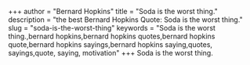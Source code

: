 +++
author = "Bernard Hopkins"
title = "Soda is the worst thing."
description = "the best Bernard Hopkins Quote: Soda is the worst thing."
slug = "soda-is-the-worst-thing"
keywords = "Soda is the worst thing.,bernard hopkins,bernard hopkins quotes,bernard hopkins quote,bernard hopkins sayings,bernard hopkins saying,quotes, sayings,quote, saying, motivation"
+++
Soda is the worst thing.
